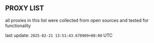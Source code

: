 ## PROXY LIST

all proxies in this list were collected from open sources and tested for functionality

last update: `2025-02-21 13:51:43.670909+00:00` UTC